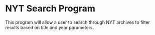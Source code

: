 # NYT Search Program #

This program will allow a user to search through NYT archives to filter results based on title and year parameters. 
